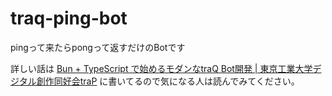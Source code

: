 # traq-ping-bot

pingって来たらpongって返すだけのBotです

詳しい話は [Bun + TypeScript で始めるモダンなtraQ Bot開発 | 東京工業大学デジタル創作同好会traP](https://trap.jp/post/2184/) に書いてるので気になる人は読んでみてください。

